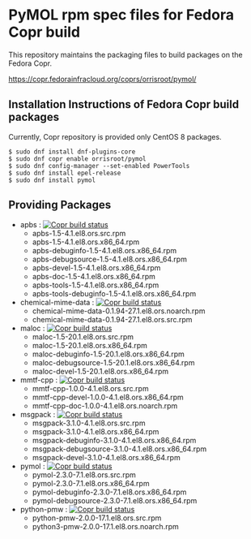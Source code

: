 # PyMOL rpm spec files for Fedora Copr build
This repository maintains the packaging files to build packages on the Fedora Copr.

https://copr.fedorainfracloud.org/coprs/orrisroot/pymol/

## Installation Instructions of Fedora Copr build packages
Currently, Copr repository is provided only CentOS 8 packages.
```
$ sudo dnf install dnf-plugins-core
$ sudo dnf copr enable orrisroot/pymol
$ sudo dnf config-manager --set-enabled PowerTools
$ sudo dnf install epel-release
$ sudo dnf install pymol
```

## Providing Packages
* apbs : [![Copr build status](https://copr.fedorainfracloud.org/coprs/orrisroot/pymol/package/apbs/status_image/last_build.png)](https://copr.fedorainfracloud.org/coprs/orrisroot/pymol/package/apbs/)
  * apbs-1.5-4.1.el8.ors.src.rpm
  * apbs-1.5-4.1.el8.ors.x86_64.rpm
  * apbs-debuginfo-1.5-4.1.el8.ors.x86_64.rpm
  * apbs-debugsource-1.5-4.1.el8.ors.x86_64.rpm
  * apbs-devel-1.5-4.1.el8.ors.x86_64.rpm
  * apbs-doc-1.5-4.1.el8.ors.x86_64.rpm
  * apbs-tools-1.5-4.1.el8.ors.x86_64.rpm
  * apbs-tools-debuginfo-1.5-4.1.el8.ors.x86_64.rpm
* chemical-mime-data : [![Copr build status](https://copr.fedorainfracloud.org/coprs/orrisroot/pymol/package/chemical-mime-data/status_image/last_build.png)](https://copr.fedorainfracloud.org/coprs/orrisroot/pymol/package/chemical-mime-data/)
  * chemical-mime-data-0.1.94-27.1.el8.ors.noarch.rpm
  * chemical-mime-data-0.1.94-27.1.el8.ors.src.rpm
* maloc : [![Copr build status](https://copr.fedorainfracloud.org/coprs/orrisroot/pymol/package/maloc/status_image/last_build.png)](https://copr.fedorainfracloud.org/coprs/orrisroot/pymol/package/maloc/)
  * maloc-1.5-20.1.el8.ors.src.rpm
  * maloc-1.5-20.1.el8.ors.x86_64.rpm
  * maloc-debuginfo-1.5-20.1.el8.ors.x86_64.rpm
  * maloc-debugsource-1.5-20.1.el8.ors.x86_64.rpm
  * maloc-devel-1.5-20.1.el8.ors.x86_64.rpm
* mmtf-cpp : [![Copr build status](https://copr.fedorainfracloud.org/coprs/orrisroot/pymol/package/mmtf-cpp/status_image/last_build.png)](https://copr.fedorainfracloud.org/coprs/orrisroot/pymol/package/mmtf-cpp/)
  * mmtf-cpp-1.0.0-4.1.el8.ors.src.rpm
  * mmtf-cpp-devel-1.0.0-4.1.el8.ors.x86_64.rpm
  * mmtf-cpp-doc-1.0.0-4.1.el8.ors.noarch.rpm
* msgpack : [![Copr build status](https://copr.fedorainfracloud.org/coprs/orrisroot/pymol/package/msgpack/status_image/last_build.png)](https://copr.fedorainfracloud.org/coprs/orrisroot/pymol/package/msgpack/)
  * msgpack-3.1.0-4.1.el8.ors.src.rpm
  * msgpack-3.1.0-4.1.el8.ors.x86_64.rpm
  * msgpack-debuginfo-3.1.0-4.1.el8.ors.x86_64.rpm
  * msgpack-debugsource-3.1.0-4.1.el8.ors.x86_64.rpm
  * msgpack-devel-3.1.0-4.1.el8.ors.x86_64.rpm
* pymol : [![Copr build status](https://copr.fedorainfracloud.org/coprs/orrisroot/pymol/package/pymol/status_image/last_build.png)](https://copr.fedorainfracloud.org/coprs/orrisroot/pymol/package/pymol/)
  * pymol-2.3.0-7.1.el8.ors.src.rpm
  * pymol-2.3.0-7.1.el8.ors.x86_64.rpm
  * pymol-debuginfo-2.3.0-7.1.el8.ors.x86_64.rpm
  * pymol-debugsource-2.3.0-7.1.el8.ors.x86_64.rpm
* python-pmw : [![Copr build status](https://copr.fedorainfracloud.org/coprs/orrisroot/pymol/package/python-pmw/status_image/last_build.png)](https://copr.fedorainfracloud.org/coprs/orrisroot/pymol/package/python-pmw/)
  * python-pmw-2.0.0-17.1.el8.ors.src.rpm
  * python3-pmw-2.0.0-17.1.el8.ors.noarch.rpm
